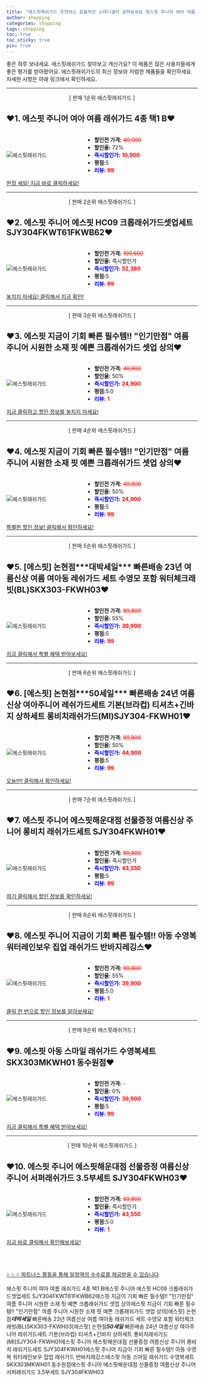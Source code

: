 ```yaml
---
title: "에스핏래쉬가드 추천하는 효율적인 스테디셀러 살펴보세요 에스핏 주니어 여아 여름 래쉬가드"
author: shopping
categories: shopping
tags: shopping
toc: true
toc_sticky: true
pin: true
---
```

좋은 하루 보내세요. 에스핏래쉬가드 찾아보고 계신가요? 이 제품은 많은 사용자들에게 좋은 평가를 받아왔어요. 에스핏래쉬가드의 최신 정보와 저렴한 제품들을 확인하세요. 자세한 사항은 아래 링크에서 확인하세요.

---
<p class="toplist" style="margin: 0 auto; display: block; width: fit-content;">[ 판매 1순위 에스핏래쉬가드 ]</p>

<h2><strong>❤️1. 에스핏 주니어 여아 여름 래쉬가드 4종 택1 B❤️</strong></h2>

<div style="display: flex; align-items: center;">
    <div style="flex: 0.4;">
        <img src="https://thumbnail6.coupangcdn.com/thumbnails/remote/230x230ex/image/vendor_inventory/3660/d872c124714c722ba822e75d50a2e9c5328b03f36f6ab6dd665865e3868b.jpg" alt="에스핏래쉬가드" style="max-width: 100%;">
    </div>
    <div style="flex: 0.6; margin-left: 10px;">
        <ul>
            <li><strong>할인전 가격:</strong> <del style="color: red;">40,000</del></li>
            <li><strong>할인율:</strong> 72%</li>
            <li><span style='color:blue'><strong>즉시할인가:</strong></span> <span style='color:red'><strong>10,900</strong></span></li>
            <li><strong>평점:</strong>5</li>
            <li><span style='color:blue'><strong>리뷰:</strong></span> <span style='color:red'><strong>99</strong></span></li>
        </ul>
    </div>
</div>
<div class="center">
    <a href="https://selin100587001.github.io?lptag=AF9450613&subid=githubio&pageKey=8188282466&traceid=V0-153&itemId=23423173906&vendorItemId=90450191875" class="myButton">
        한정 세일! 지금 바로 클릭하세요!
    </a>
</div>


---
<p class="toplist" style="margin: 0 auto; display: block; width: fit-content;">[ 판매 2순위 에스핏래쉬가드 ]</p>

<h2><strong>❤️2. 에스핏 주니어 에스핏 HC09 크롭래쉬가드셋업세트 SJY304FKWT61FKWB62❤️</strong></h2>

<div style="display: flex; align-items: center;">
    <div style="flex: 0.4;">
        <img src="https://thumbnail8.coupangcdn.com/thumbnails/remote/230x230ex/image/vendor_inventory/b145/ee8dcecb12ca6087e3cea4885856f9c8d17ffe95369b79084bfe7258164b.jpg" alt="에스핏래쉬가드" style="max-width: 100%;">
    </div>
    <div style="flex: 0.6; margin-left: 10px;">
        <ul>
            <li><strong>할인전 가격:</strong> <del style="color: red;">109,600</del></li>
            <li><strong>할인율:</strong> 즉시할인가</li>
            <li><span style='color:blue'><strong>즉시할인가:</strong></span> <span style='color:red'><strong>52,380</strong></span></li>
            <li><strong>평점:</strong>5</li>
            <li><span style='color:blue'><strong>리뷰:</strong></span> <span style='color:red'><strong>99</strong></span></li>
        </ul>
    </div>
</div>
<div class="center">
    <a href="https://selin100587001.github.io?lptag=AF9450613&subid=githubio&pageKey=8250637378&traceid=V0-153&itemId=23752538149&vendorItemId=90777023764" class="myButton">
        놓치지 마세요! 클릭해서 지금 확인!
    </a>
</div>


---
<p class="toplist" style="margin: 0 auto; display: block; width: fit-content;">[ 판매 3순위 에스핏래쉬가드 ]</p>

<h2><strong>❤️3. 에스핏 지금이 기회 빠른 필수템!! "인기만점" 여름 주니어 시원한 소재 핏 예쁜 크롭래쉬가드 셋업 상의❤️</strong></h2>

<div style="display: flex; align-items: center;">
    <div style="flex: 0.4;">
        <img src="https://thumbnail7.coupangcdn.com/thumbnails/remote/230x230ex/image/vendor_inventory/eb46/9d02ac523a5e229db718761cb177e8bdcafccfaec814f1fb8bcae62f784a.jpg" alt="에스핏래쉬가드" style="max-width: 100%;">
    </div>
    <div style="flex: 0.6; margin-left: 10px;">
        <ul>
            <li><strong>할인전 가격:</strong> <del style="color: red;">49,800</del></li>
            <li><strong>할인율:</strong> 50%</li>
            <li><span style='color:blue'><strong>즉시할인가:</strong></span> <span style='color:red'><strong>24,900</strong></span></li>
            <li><strong>평점:</strong>5.0</li>
            <li><span style='color:blue'><strong>리뷰:</strong></span> <span style='color:red'><strong>1</strong></span></li>
        </ul>
    </div>
</div>
<div class="center">
    <a href="https://selin100587001.github.io?lptag=AF9450613&subid=githubio&pageKey=8061682334&traceid=V0-153&itemId=22650731652&vendorItemId=89690750663" class="myButton">
        지금 클릭하고 할인 정보를 놓치지 마세요!
    </a>
</div>


---
<p class="toplist" style="margin: 0 auto; display: block; width: fit-content;">[ 판매 4순위 에스핏래쉬가드 ]</p>

<h2><strong>❤️4. 에스핏 지금이 기회 빠른 필수템!! "인기만점" 여름 주니어 시원한 소재 핏 예쁜 크롭래쉬가드 셋업 상의❤️</strong></h2>

<div style="display: flex; align-items: center;">
    <div style="flex: 0.4;">
        <img src="https://thumbnail10.coupangcdn.com/thumbnails/remote/230x230ex/image/vendor_inventory/a50e/fa9576a5fa8e4ec718e2ae25dc6b4d82a7ebea288fa56ed3024c924d5613.jpg" alt="에스핏래쉬가드" style="max-width: 100%;">
    </div>
    <div style="flex: 0.6; margin-left: 10px;">
        <ul>
            <li><strong>할인전 가격:</strong> <del style="color: red;">49,800</del></li>
            <li><strong>할인율:</strong> 50%</li>
            <li><span style='color:blue'><strong>즉시할인가:</strong></span> <span style='color:red'><strong>24,900</strong></span></li>
            <li><strong>평점:</strong>5</li>
            <li><span style='color:blue'><strong>리뷰:</strong></span> <span style='color:red'><strong>99</strong></span></li>
        </ul>
    </div>
</div>
<div class="center">
    <a href="https://selin100587001.github.io?lptag=AF9450613&subid=githubio&pageKey=8061069156&traceid=V0-153&itemId=22644878678&vendorItemId=89982342720" class="myButton">
        특별한 할인 정보! 클릭해서 확인하세요!
    </a>
</div>


---
<p class="toplist" style="margin: 0 auto; display: block; width: fit-content;">[ 판매 5순위 에스핏래쉬가드 ]</p>

<h2><strong>❤️5. [에스핏] 논현점***대박세일*** 빠른배송 23년 여름신상 여름 여아동 레쉬가드 세트 수영모 포함 워터체크래빗(BL)SKX303-FKWH03❤️</strong></h2>

<div style="display: flex; align-items: center;">
    <div style="flex: 0.4;">
        <img src="https://thumbnail8.coupangcdn.com/thumbnails/remote/230x230ex/image/vendor_inventory/bd85/da9f45110ee40a2c8d8a50c99d3fd8ea532678b5c7eaba5fcb64959d9d57.jpg" alt="에스핏래쉬가드" style="max-width: 100%;">
    </div>
    <div style="flex: 0.6; margin-left: 10px;">
        <ul>
            <li><strong>할인전 가격:</strong> <del style="color: red;">89,800</del></li>
            <li><strong>할인율:</strong> 55%</li>
            <li><span style='color:blue'><strong>즉시할인가:</strong></span> <span style='color:red'><strong>39,900</strong></span></li>
            <li><strong>평점:</strong>5</li>
            <li><span style='color:blue'><strong>리뷰:</strong></span> <span style='color:red'><strong>99</strong></span></li>
        </ul>
    </div>
</div>
<div class="center">
    <a href="https://selin100587001.github.io?lptag=AF9450613&subid=githubio&pageKey=7984508136&traceid=V0-153&itemId=22170118944&vendorItemId=89216524936" class="myButton">
        지금 클릭해서 특별 혜택 받아보세요!
    </a>
</div>


---
<p class="toplist" style="margin: 0 auto; display: block; width: fit-content;">[ 판매 6순위 에스핏래쉬가드 ]</p>

<h2><strong>❤️6. [에스핏] 논현점***50세일*** 빠른배송 24년 여름신상 여아주니어 레쉬가드세트 기본(브라컵) 티셔츠+긴바지 상하세트 롱비치래쉬가드(MI)SJY304-FKWH01❤️</strong></h2>

<div style="display: flex; align-items: center;">
    <div style="flex: 0.4;">
        <img src="https://thumbnail7.coupangcdn.com/thumbnails/remote/230x230ex/image/vendor_inventory/b8a8/0464088d7dc974d08adfb3a33c88f6ea7dbd224430e6feff82a5731459b9.jpg" alt="에스핏래쉬가드" style="max-width: 100%;">
    </div>
    <div style="flex: 0.6; margin-left: 10px;">
        <ul>
            <li><strong>할인전 가격:</strong> <del style="color: red;">89,800</del></li>
            <li><strong>할인율:</strong> 50%</li>
            <li><span style='color:blue'><strong>즉시할인가:</strong></span> <span style='color:red'><strong>44,900</strong></span></li>
            <li><strong>평점:</strong>5</li>
            <li><span style='color:blue'><strong>리뷰:</strong></span> <span style='color:red'><strong>99</strong></span></li>
        </ul>
    </div>
</div>
<div class="center">
    <a href="https://selin100587001.github.io?lptag=AF9450613&subid=githubio&pageKey=8204328023&traceid=V0-153&itemId=23528392175&vendorItemId=90554711676" class="myButton">
        오늘만! 클릭해서 확인하세요!
    </a>
</div>


---
<p class="toplist" style="margin: 0 auto; display: block; width: fit-content;">[ 판매 7순위 에스핏래쉬가드 ]</p>

<h2><strong>❤️7. 에스핏 주니어 에스핏해운대점 선물증정 여름신상 주니어 롱비치 래쉬가드세트 SJY304FKWH01❤️</strong></h2>

<div style="display: flex; align-items: center;">
    <div style="flex: 0.4;">
        <img src="https://thumbnail10.coupangcdn.com/thumbnails/remote/230x230ex/image/vendor_inventory/f9fe/e1e7ab5e6e3db8a6b5b1631b6b58bb665403c8ae46a4f6b05b8960f7a798.jpg" alt="에스핏래쉬가드" style="max-width: 100%;">
    </div>
    <div style="flex: 0.6; margin-left: 10px;">
        <ul>
            <li><strong>할인전 가격:</strong> <del style="color: red;">89,800</del></li>
            <li><strong>할인율:</strong> 즉시할인가</li>
            <li><span style='color:blue'><strong>즉시할인가:</strong></span> <span style='color:red'><strong>43,550</strong></span></li>
            <li><strong>평점:</strong>5</li>
            <li><span style='color:blue'><strong>리뷰:</strong></span> <span style='color:red'><strong>99</strong></span></li>
        </ul>
    </div>
</div>
<div class="center">
    <a href="https://selin100587001.github.io?lptag=AF9450613&subid=githubio&pageKey=8065749954&traceid=V0-153&itemId=22683279351&vendorItemId=89719216925" class="myButton">
        여기 클릭해서 할인 정보를 확인하세요!
    </a>
</div>


---
<p class="toplist" style="margin: 0 auto; display: block; width: fit-content;">[ 판매 8순위 에스핏래쉬가드 ]</p>

<h2><strong>❤️8. 에스핏 주니어 지금이 기회 빠른 필수템!! 아동 수영복 워터레인보우 집업 래쉬가드 반바지레깅스❤️</strong></h2>

<div style="display: flex; align-items: center;">
    <div style="flex: 0.4;">
        <img src="https://thumbnail8.coupangcdn.com/thumbnails/remote/230x230ex/image/vendor_inventory/7bab/73d167148648c70a4e47ebae70ce076e2d4b17718fc6903dbeae1d684b33.jpg" alt="에스핏래쉬가드" style="max-width: 100%;">
    </div>
    <div style="flex: 0.6; margin-left: 10px;">
        <ul>
            <li><strong>할인전 가격:</strong> <del style="color: red;">89,800</del></li>
            <li><strong>할인율:</strong> 55%</li>
            <li><span style='color:blue'><strong>즉시할인가:</strong></span> <span style='color:red'><strong>39,900</strong></span></li>
            <li><strong>평점:</strong>5.0</li>
            <li><span style='color:blue'><strong>리뷰:</strong></span> <span style='color:red'><strong>1</strong></span></li>
        </ul>
    </div>
</div>
<div class="center">
    <a href="https://selin100587001.github.io?lptag=AF9450613&subid=githubio&pageKey=7155032006&traceid=V0-153&itemId=17995910082&vendorItemId=85152280153" class="myButton">
        클릭 한 번으로 할인 정보를 알아보세요!
    </a>
</div>


---
<p class="toplist" style="margin: 0 auto; display: block; width: fit-content;">[ 판매 9순위 에스핏래쉬가드 ]</p>

<h2><strong>❤️9. 에스핏 아동 스마일 래쉬가드 수영복세트 SKX303MKWH01 동수원점❤️</strong></h2>

<div style="display: flex; align-items: center;">
    <div style="flex: 0.4;">
        <img src="https://thumbnail9.coupangcdn.com/thumbnails/remote/230x230ex/image/vendor_inventory/b758/0849dfffdbde6ddabd9ae4d141f1376c86be59e67e626f8752935c23ef93.jpeg" alt="에스핏래쉬가드" style="max-width: 100%;">
    </div>
    <div style="flex: 0.6; margin-left: 10px;">
        <ul>
            <li><strong>할인전 가격:</strong> <del style="color: red;">-</del></li>
            <li><strong>할인율:</strong> 0%</li>
            <li><span style='color:blue'><strong>즉시할인가:</strong></span> <span style='color:red'><strong>39,900</strong></span></li>
            <li><strong>평점:</strong>5</li>
            <li><span style='color:blue'><strong>리뷰:</strong></span> <span style='color:red'><strong>99</strong></span></li>
        </ul>
    </div>
</div>
<div class="center">
    <a href="https://selin100587001.github.io?lptag=AF9450613&subid=githubio&pageKey=8182689362&traceid=V0-153&itemId=23397978050&vendorItemId=90425193658" class="myButton">
        지금 클릭해서 특별 혜택 받아보세요!
    </a>
</div>


---
<p class="toplist" style="margin: 0 auto; display: block; width: fit-content;">[ 판매 10순위 에스핏래쉬가드 ]</p>

<h2><strong>❤️10. 에스핏 주니어 에스핏해운대점 선물증정 여름신상 주니어 서퍼래쉬가드 3.5부세트 SJY304FKWH03❤️</strong></h2>

<div style="display: flex; align-items: center;">
    <div style="flex: 0.4;">
        <img src="https://thumbnail8.coupangcdn.com/thumbnails/remote/230x230ex/image/vendor_inventory/65ef/08aecadec1c6ae75ce9a3fa29f86d154b7028df1777e4118736419ed154e.jpg" alt="에스핏래쉬가드" style="max-width: 100%;">
    </div>
    <div style="flex: 0.6; margin-left: 10px;">
        <ul>
            <li><strong>할인전 가격:</strong> <del style="color: red;">89,800</del></li>
            <li><strong>할인율:</strong> 즉시할인가</li>
            <li><span style='color:blue'><strong>즉시할인가:</strong></span> <span style='color:red'><strong>43,550</strong></span></li>
            <li><strong>평점:</strong>5.0</li>
            <li><span style='color:blue'><strong>리뷰:</strong></span> <span style='color:red'><strong>1</strong></span></li>
        </ul>
    </div>
</div>
<div class="center">
    <a href="https://selin100587001.github.io?lptag=AF9450613&subid=githubio&pageKey=8065773654&traceid=V0-153&itemId=22683375397&vendorItemId=89719305997" class="myButton">
        지금 바로 클릭해서 확인해보세요!
    </a>
</div>

<br><br><br>[💦 💦 💦 파트너스 활동을 통해 일정액의 수수료를 제공받을 수 있습니다](https://link.coupang.com/a/bcpT2c)<br><br>에스핏 주니어 여아 여름 래쉬가드 4종 택1 B에스핏 주니어 에스핏 HC09 크롭래쉬가드셋업세트 SJY304FKWT61FKWB62에스핏 지금이 기회 빠른 필수템!! "인기만점" 여름 주니어 시원한 소재 핏 예쁜 크롭래쉬가드 셋업 상의에스핏 지금이 기회 빠른 필수템!! "인기만점" 여름 주니어 시원한 소재 핏 예쁜 크롭래쉬가드 셋업 상의[에스핏] 논현점***대박세일*** 빠른배송 23년 여름신상 여름 여아동 레쉬가드 세트 수영모 포함 워터체크래빗(BL)SKX303-FKWH03[에스핏] 논현점***50세일*** 빠른배송 24년 여름신상 여아주니어 레쉬가드세트 기본(브라컵) 티셔츠+긴바지 상하세트 롱비치래쉬가드(MI)SJY304-FKWH01에스핏 주니어 에스핏해운대점 선물증정 여름신상 주니어 롱비치 래쉬가드세트 SJY304FKWH01에스핏 주니어 지금이 기회 빠른 필수템!! 아동 수영복 워터레인보우 집업 래쉬가드 반바지레깅스에스핏 아동 스마일 래쉬가드 수영복세트 SKX303MKWH01 동수원점에스핏 주니어 에스핏해운대점 선물증정 여름신상 주니어 서퍼래쉬가드 3.5부세트 SJY304FKWH03